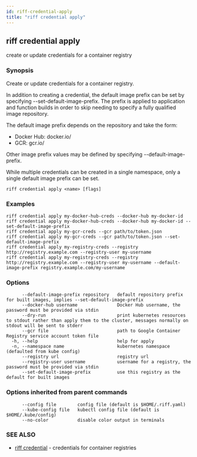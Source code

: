 ```yaml
---
id: riff-credential-apply
title: "riff credential apply"
---
```

## riff credential apply

create or update credentials for a container registry

### Synopsis

Create or update credentials for a container registry.

In addition to creating a credential, the default image prefix can be set by
specifying --set-default-image-prefix. The prefix is applied to application and
function builds in order to skip needing to specify a fully qualified image
repository.

The default image prefix depends on the repository and take the form:
- Docker Hub: docker.io/<docker-user-name>
- GCR: gcr.io/<google-cloud-project-id>

Other image prefix values may be defined by specifying --default-image-prefix.

While multiple credentials can be created in a single namespace, only a single
default image prefix can be set.

```
riff credential apply <name> [flags]
```

### Examples

```
riff credential apply my-docker-hub-creds --docker-hub my-docker-id
riff credential apply my-docker-hub-creds --docker-hub my-docker-id --set-default-image-prefix
riff credential apply my-gcr-creds --gcr path/to/token.json
riff credential apply my-gcr-creds --gcr path/to/token.json --set-default-image-prefix
riff credential apply my-registry-creds --registry http://registry.example.com --registry-user my-username
riff credential apply my-registry-creds --registry http://registry.example.com --registry-user my-username --default-image-prefix registry.example.com/my-username
```

### Options

```
      --default-image-prefix repository   default repository prefix for built images, implies --set-default-image-prefix
      --docker-hub username               Docker Hub username, the password must be provided via stdin
      --dry-run                           print kubernetes resources to stdout rather than apply them to the cluster, messages normally on stdout will be sent to stderr
      --gcr file                          path to Google Container Registry service account token file
  -h, --help                              help for apply
  -n, --namespace name                    kubernetes namespace (defaulted from kube config)
      --registry url                      registry url
      --registry-user username            username for a registry, the password must be provided via stdin
      --set-default-image-prefix          use this registry as the default for built images
```

### Options inherited from parent commands

```
      --config file        config file (default is $HOME/.riff.yaml)
      --kube-config file   kubectl config file (default is $HOME/.kube/config)
      --no-color           disable color output in terminals
```

### SEE ALSO

* [riff credential](riff_credential.md)	 - credentials for container registries

